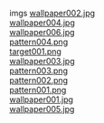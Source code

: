 imgs 
<a href='https://gabrielryanft.github.io/learning/cursoemvideo/htmlecss/css/fundo/imgs/wallpaper002.jpg/' target='_blank' rel='next'>wallpaper002.jpg</a><br/>
<a href='https://gabrielryanft.github.io/learning/cursoemvideo/htmlecss/css/fundo/imgs/wallpaper004.jpg/' target='_blank' rel='next'>wallpaper004.jpg</a><br/>
<a href='https://gabrielryanft.github.io/learning/cursoemvideo/htmlecss/css/fundo/imgs/wallpaper006.jpg/' target='_blank' rel='next'>wallpaper006.jpg</a><br/>
<a href='https://gabrielryanft.github.io/learning/cursoemvideo/htmlecss/css/fundo/imgs/pattern004.png/' target='_blank' rel='next'>pattern004.png</a><br/>
<a href='https://gabrielryanft.github.io/learning/cursoemvideo/htmlecss/css/fundo/imgs/target001.png/' target='_blank' rel='next'>target001.png</a><br/>
<a href='https://gabrielryanft.github.io/learning/cursoemvideo/htmlecss/css/fundo/imgs/wallpaper003.jpg/' target='_blank' rel='next'>wallpaper003.jpg</a><br/>
<a href='https://gabrielryanft.github.io/learning/cursoemvideo/htmlecss/css/fundo/imgs/pattern003.png/' target='_blank' rel='next'>pattern003.png</a><br/>
<a href='https://gabrielryanft.github.io/learning/cursoemvideo/htmlecss/css/fundo/imgs/pattern002.png/' target='_blank' rel='next'>pattern002.png</a><br/>
<a href='https://gabrielryanft.github.io/learning/cursoemvideo/htmlecss/css/fundo/imgs/pattern001.png/' target='_blank' rel='next'>pattern001.png</a><br/>
<a href='https://gabrielryanft.github.io/learning/cursoemvideo/htmlecss/css/fundo/imgs/wallpaper001.jpg/' target='_blank' rel='next'>wallpaper001.jpg</a><br/>
<a href='https://gabrielryanft.github.io/learning/cursoemvideo/htmlecss/css/fundo/imgs/wallpaper005.jpg/' target='_blank' rel='next'>wallpaper005.jpg</a><br/>
